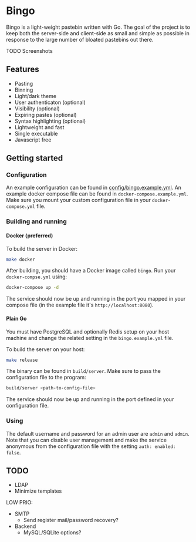 # Bingo

Bingo is a light-weight pastebin written with Go. The goal of the project is to keep both the server-side and client-side as small and simple as possible in response to the large number of bloated pastebins out there.

TODO Screenshots

## Features

* Pasting
* Binning
* Light/dark theme
* User authenticaton (optional)
* Visibility (optional)
* Expiring pastes (optional)
* Syntax highlighting (optional)
* Lightweight and fast
* Single executable
* Javascript free

## Getting started

### Configuration

An example configuration can be found in [config/bingo.example.yml](./config/bingo.example.yml). An example docker compose file can be found in `docker-compose.example.yml`. Make sure you mount your custom configuration file in your `docker-compose.yml` file.

### Building and running

#### Docker (preferred)

To build the server in Docker:

```bash
make docker
```

After building, you should have a Docker image called `bingo`. Run your `docker-compse.yml` using:

```bash
docker-compose up -d
```

The service should now be up and running in the port you mapped in your compose file (in the example file it's `http://localhost:8080`).

#### Plain Go

You must have PostgreSQL and optionally Redis setup on your host machine and change the related setting in the `bingo.example.yml` file. 

To build the server on your host:

```bash
make release
```

The binary can be found in `build/server`. Make sure to pass the configuration file to the program:

```bash
build/server <path-to-config-file>
```

The service should now be up and running in the port defined in your configuration file.


### Using

The default username and password for an admin user are `admin` and `admin`. Note that you can disable user management and make the service anonymous from the configuration file with the setting `auth: enabled: false`.

## TODO

- LDAP
- Minimize templates

LOW PRIO:
- SMTP
    - Send register mail/password recovery?
- Backend
    - MySQL/SQLite options?
